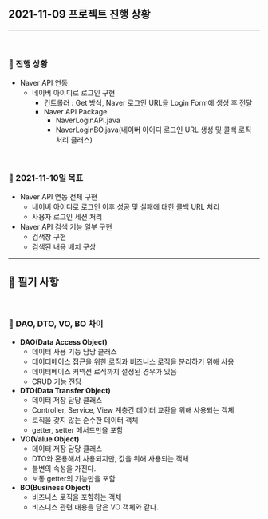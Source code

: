 ## **2021-11-09 프로젝트 진행 상황**

***

<br> 

### :pushpin: 진행 상황

- Naver API 연동
  - 네이버 아이디로 로그인 구현
    - 컨트롤러 : Get 방식, Naver 로그인 URL을 Login Form에 생성 후 전달
    - Naver API Package
      - NaverLoginAPI.java
      - NaverLoginBO.java(네이버 아이디 로그인 URL 생성 및 콜백 로직 처리 클래스)

<br>

### :pushpin: 2021-11-10일 목표

- Naver API 연동 전체 구현
  - 네이버 아이디로 로그인 이후 성공 및 실패에 대한 콜백 URL 처리
  - 사용자 로그인 세션 처리
- Naver API 검색 기능 일부 구현
  - 검색창 구현
  - 검색된 내용 배치 구상



***

## :round_pushpin: 필기 사항

<br> 

### :pushpin: DAO, DTO, VO, BO 차이

- **DAO(Data Access Object)**
  - 데이터 사용 기능 담당 클래스
  - 데이터베이스 접근을 위한 로직과 비즈니스 로직을 분리하기 위해 사용
  - 데이터베이스 커넥션 로직까지 설정된 경우가 있음
  - CRUD 기능 전담
- **DTO(Data Transfer Object)**
  - 데이터 저장 담당 클래스
  - Controller, Service, View 계층간 데이터 교환을 위해 사용되는 객체
  - 로직을 갖지 않는 순수한 데이터 객체
  - getter, setter 메서드만을 포함 
- **VO(Value Object)**
  - 데이터 저장 담당 클래스
  - DTO와 혼용해서 사용되지만, 값을 위해 사용되는 객체
  - 불변의 속성을 가진다.
  - 보통 getter의 기능만을 포함
- **BO(Business Object)**
  - 비즈니스 로직을 포함하는 객체
  - 비즈니스 관련 내용을 담은 VO 객체와 같다.